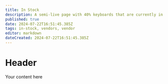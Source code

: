 ```yaml
---
title: In Stock
description: A semi-live page with 40% keyboards that are currently in stock
published: true
date: 2024-07-22T16:51:45.385Z
tags: in-stock, vendors, vendor
editor: markdown
dateCreated: 2024-07-22T16:51:45.385Z
---
```


# Header
Your content here